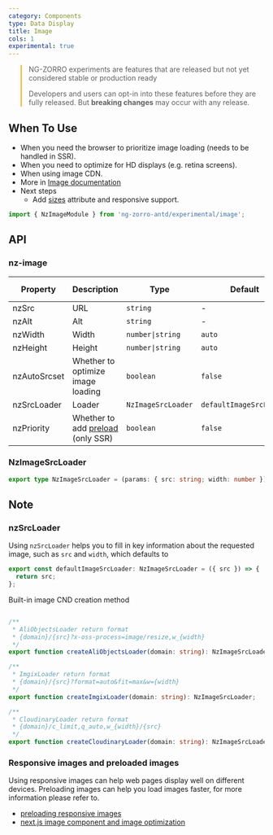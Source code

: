 ```yaml
---
category: Components
type: Data Display
title: Image
cols: 1
experimental: true
---
```


<blockquote style="border-color: #faad14;">
<p>NG-ZORRO experiments are features that are released but not yet considered stable or production ready</p>
<p>Developers and users can opt-in into these features before they are fully released. But <strong>breaking changes</strong> may occur with any release.</p>
</blockquote>

## When To Use

- When you need the browser to prioritize image loading (needs to be handled in SSR).
- When you need to optimize for HD displays (e.g. retina screens).
- When using image CDN.
- More in [Image documentation](/components/image/en)
- Next steps
  * Add [sizes](https://developer.mozilla.org/en-US/docs/Web/HTML/Element/img#attr-sizes) attribute and responsive support.

```ts
import { NzImageModule } from 'ng-zorro-antd/experimental/image';
```

## API

### nz-image

| Property | Description | Type | Default | Global Config |
| --- | --- | --- | --- | --- |
|nzSrc | URL | `string` | - | |
|nzAlt | Alt | `string` | - | |
|nzWidth | Width | `number\|string` | `auto` | |
|nzHeight | Height | `number\|string` | `auto` | |
|nzAutoSrcset | Whether to optimize image loading | `boolean` | `false` | ✅ |
|nzSrcLoader | Loader | `NzImageSrcLoader` | `defaultImageSrcLoader` | ✅ |
|nzPriority | Whether to add [preload](https://developer.mozilla.org/en-US/docs/Web/HTML/Preloading_content) (only SSR)  | `boolean` | `false` | ✅ |

### NzImageSrcLoader

```ts
export type NzImageSrcLoader = (params: { src: string; width: number }) => string;
```

## Note

### nzSrcLoader

Using `nzSrcLoader` helps you to fill in key information about the requested image, such as `src` and `width`, which defaults to
```ts
export const defaultImageSrcLoader: NzImageSrcLoader = ({ src }) => {
  return src;
};
```
Built-in image CND creation method

```ts

/**
 * AliObjectsLoader return format
 * {domain}/{src}?x-oss-process=image/resize,w_{width}
 */
export function createAliObjectsLoader(domain: string): NzImageSrcLoader;

/**
 * ImgixLoader return format
 * {domain}/{src}?format=auto&fit=max&w={width}
 */
export function createImgixLoader(domain: string): NzImageSrcLoader;

/**
 * CloudinaryLoader return format
 * {domain}/c_limit,q_auto,w_{width}/{src}
 */
export function createCloudinaryLoader(domain: string): NzImageSrcLoader;
```


### Responsive images and preloaded images

Using responsive images can help web pages display well on different devices. Preloading images can help you load images faster, for more information please refer to.
- [preloading responsive images](https://web.dev/preload-responsive-images/)
- [next.js image component and image optimization](https://nextjs.org/docs/basic-features/image-optimization)